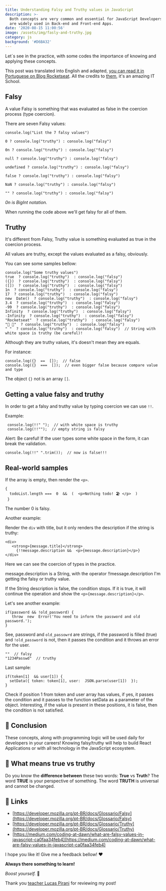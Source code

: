 ```yaml
---
title: Understanding Falsy and Truthy values in JavaScript
description: >-
  Both concepts are very common and essential for JavaScript Developers. They
  are widely used in Back-end and Front-end Apps.
date: '2020-08-15 11:00:56'
image: /assets/img/fasly-and-truthy.jpg
category: js
background: '#D6BA32'
---
```

Let´s see in the practice, with some codes the importance of knowing and applying these concepts.

This post was translated into English and adapted, [you can read it in Portuguese on Blog Rocketseat](https://blog.rocketseat.com.br/entendendo-falsy-e-truthy-no-javascript/). All the credits to [them](https://rocketseat.com.br/), it's an amazing IT School.

## Falsy

A value Falsy is something that was evaluated as false in the coercion process (type coercion).

There are seven Falsy values:

```
console.log("List the 7 falsy values")

0 ? console.log("truthy") : console.log("falsy")

0n ? console.log("truthy") : console.log("falsy")

null ? console.log("truthy") : console.log("falsy")

undefined ? console.log("truthy") : console.log("falsy")

false ? console.log("truthy") : console.log("falsy")

NaN ? console.log("truthy") : console.log("falsy")

"" ? console.log("truthy") : console.log("falsy")
```

*0n is BigInt notation.*

When running the code above we'll get falsy for all of them.

## Truthy

It's different from Falsy, Truthy value is something evaluated as true in the coercion process.

All values are truthy, except the values evaluated as a falsy, obviously.

You can see some samples bellow:

```
console.log("Some truthy values") 
true  ? console.log("truthy")  : console.log("falsy")
({})  ? console.log("truthy")  : console.log("falsy") 
([])  ? console.log("truthy")  : console.log("falsy") 
1n  ? console.log("truthy")  : console.log("falsy") 
17  ? console.log("truthy")  : console.log("falsy") 
new  Date()  ? console.log("truthy")  : console.log("falsy") 
3.4  ? console.log("truthy")  : console.log("falsy")  
-99  ? console.log("truthy")  : console.log("falsy")  
Infinity  ? console.log("truthy")  : console.log("falsy") 
-Infinity  ? console.log("truthy")  : console.log("falsy") 
"Rocketseat"  ? console.log("truthy")  : console.log("falsy")  
"🚀 💺"  ? console.log("truthy")  : console.log("falsy")  
" "  ? console.log("truthy")  : console.log("falsy")  // String with white space is truthy (be careful)!
```

Although they are truthy values, it's doesn't mean they are equals.

For instance:

```
console.log({}  ==  []);  // false 
console.log({}  ===  []);  // even bigger false because compare value and type
```

The object `{}` not is an array `[]`.

## Getting a value falsy and truthy

In order to get a falsy and truthy value by typing coercion we can use `!!`.

Example:

```
 console.log(!!" ");  // with white space is truthy
 console.log(!!"");  // empty string is falsy
```

Alert: Be careful! If the user types some white space in the form, it can break the validation.

```
console.log(!!" ".trim());  // now is false!!!
```

## Real-world samples

If the array is empty, then render the `<p>`.

```
{
  todoList.length ===  0  &&  (  <p>Nothing todo! 🏖️ </p>  )
 }
```
The number 0 is falsy.

Another example:

Render the `div` with title, but it only renders the description if the string is truthy:

```
<div>  
   <strong>{message.title}</strong>  
     {!!message.description &&  <p>{message.description}</p>}
</div>

```

Here we can see the coercion of types in the practice.

message.description is a String, with the operator !!message.description I'm getting the falsy or truthy value.

If the String description is false, the condition stops. If it is true, it will continue the operation and show the `<p>{message.description}</p>`.

Let's see another example:

```
if(password && !old_password) {  
   throw  new  Error('You need to inform the password and old password.');
}
```

See, password and `old_passowrd` are strings, if the password is filled (true) and `!old_password` is not, then it passes the condition and it throws an error for the user.

```
""  // falsy  
"1234Passwd"  // truthy
```
Last sample:
```
if(token[1]  && user[1]) { 
  setData({ token: token[1], user:  JSON.parse(user[1])  });
}
```

Check if position 1 from token and user array has values, if yes, it passes the condition and it passes to the function setData as a parameter of the object.
Interesting, if the value is present in these positions, it is false, then the condition is not satisfied.


## 🏁 Conclusion

These concepts, along with programming logic will be used daily for developers in your careers! Knowing falsy/truthy will help to build React Applications or with all technology in the JavaScript ecosystem. 

## 🗽 What means true vs truthy

Do you know the  **difference between**  these two words:  **True**  vs  **Truth**? The word  **TRUE**  is your perspective of something. The word  **TRUTH**  is universal and cannot be changed.


## 🔗 Links

-   [https://developer.mozilla.org/pt-BR/docs/Glossario/Falsy](https://developer.mozilla.org/pt-BR/docs/Glossario/Falsy)
-   [https://developer.mozilla.org/pt-BR/docs/Glossario/Truthy](https://developer.mozilla.org/pt-BR/docs/Glossario/Truthy)
-   [https://medium.com/coding-at-dawn/what-are-falsy-values-in-javascript-ca0faa34feb4](https://medium.com/coding-at-dawn/what-are-falsy-values-in-javascript-ca0faa34feb4)

I hope you like it! Give me a feedback bellow! ♥️

**Always there something to learn!** 

*Boost yourself.* 🚀

Thank you [teacher Lucas Pirani](https://www.instagram.com/teacher_lucas_pirani/) for reviewing my post!
